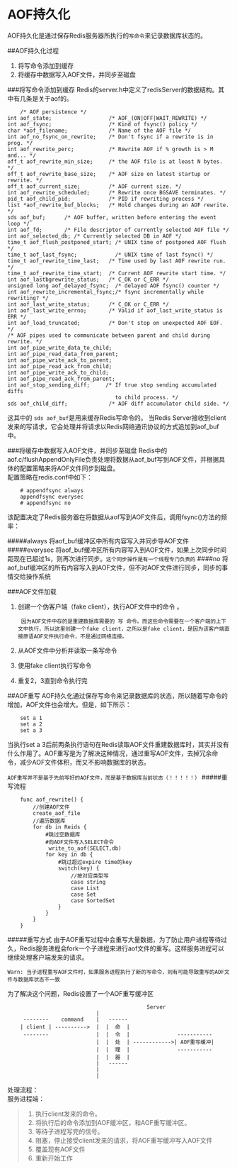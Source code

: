 AOF持久化
========
AOF持久化是通过保存Redis服务器所执行的`写命令`来记录数据库状态的。

##AOF持久化过程
1. 将写命令添加到缓存
2. 将缓存中数据写入AOF文件，并同步至磁盘

###将写命令添加到缓存
Redis的server.h中定义了redisServer的数据结构。其中有几条是关于aof的。
		
		/* AOF persistence */
    int aof_state;                  /* AOF_(ON|OFF|WAIT_REWRITE) */
    int aof_fsync;                  /* Kind of fsync() policy */
    char *aof_filename;             /* Name of the AOF file */
    int aof_no_fsync_on_rewrite;    /* Don't fsync if a rewrite is in prog. */
    int aof_rewrite_perc;           /* Rewrite AOF if % growth is > M and... */
    off_t aof_rewrite_min_size;     /* the AOF file is at least N bytes. */
    off_t aof_rewrite_base_size;    /* AOF size on latest startup or rewrite. */
    off_t aof_current_size;         /* AOF current size. */
    int aof_rewrite_scheduled;      /* Rewrite once BGSAVE terminates. */
    pid_t aof_child_pid;            /* PID if rewriting process */
    list *aof_rewrite_buf_blocks;   /* Hold changes during an AOF rewrite. */
    sds aof_buf;      /* AOF buffer, written before entering the event loop */` 
    int aof_fd;       /* File descriptor of currently selected AOF file */
    int aof_selected_db; /* Currently selected DB in AOF */
    time_t aof_flush_postponed_start; /* UNIX time of postponed AOF flush */
    time_t aof_last_fsync;            /* UNIX time of last fsync() */
    time_t aof_rewrite_time_last;   /* Time used by last AOF rewrite run. */
    time_t aof_rewrite_time_start;  /* Current AOF rewrite start time. */
    int aof_lastbgrewrite_status;   /* C_OK or C_ERR */
    unsigned long aof_delayed_fsync;  /* delayed AOF fsync() counter */
    int aof_rewrite_incremental_fsync;/* fsync incrementally while rewriting? */
    int aof_last_write_status;      /* C_OK or C_ERR */
    int aof_last_write_errno;       /* Valid if aof_last_write_status is ERR */
    int aof_load_truncated;         /* Don't stop on unexpected AOF EOF. */
    /* AOF pipes used to communicate between parent and child during rewrite. */
    int aof_pipe_write_data_to_child;
    int aof_pipe_read_data_from_parent;
    int aof_pipe_write_ack_to_parent;
    int aof_pipe_read_ack_from_child;
    int aof_pipe_write_ack_to_child;
    int aof_pipe_read_ack_from_parent;
    int aof_stop_sending_diff;     /* If true stop sending accumulated diffs
                                      to child process. */
    sds aof_child_diff;             /* AOF diff accumulator child side. */
    
这其中的 `sds aof_buf`是用来缓存Redis写命令的。
当Redis Server接收到client发来的写请求，它会处理并将请求以Redis网络通讯协议的方式追加到aof_buf中。

###将缓存中数据写入AOF文件，并同步至磁盘
Redis中的aof.c/flushAppendOnlyFile负责处理将数据从aof_buf写到AOF文件，并根据具体的配置策略来将AOF文件同步到磁盘。  
配置策略在redis.conf中如下：

		# appendfsync always        
		appendfsync everysec
		# appendfsync no
该配置决定了Redis服务器在将数据从aof写到AOF文件后，调用fsync()方法的频率：

#####always
将aof_buf缓冲区中所有内容写入并同步导AOF文件
#####everysec
将aof_buf缓冲区所有内容写入到AOF文件，如果上次同步时间距现在已超过1s，则再次进行同步。`这个同步操作是有一个线程专门负责的`
####no
将aof_buf缓冲区的所有内容写入到AOF文件，但不对AOF文件进行同步，同步的事情交给操作系统

###AOF文件加载
1. 创建一个伪客户端（fake client），执行AOF文件中的命令 。
		
		因为AOF文件中存的是重建数据库需要的 写 命令。而这些命令需要在一个客户端的上下文中执行，所以这里创建一个fake client，之所以是fake client，是因为该客户端直接原语AOF文件执行命令，不是通过网络连接。
2. 从AOF文件中分析并读取一条写命令
3. 使用fake client执行写命令
4. 重复2，3直到命令执行完

##AOF重写
AOF持久化通过保存写命令来记录数据库的状态，所以随着写命令的增加，AOF文件也会增大。但是，如下所示：

		set a 1
		set a 2
		set a 3
当执行set a 3后前两条执行语句在Redis读取AOF文件重建数据库时，其实并没有什么作用了。AOF重写是为了解决这种情况，通过重写AOF文件，去掉冗余命令，减少AOF文件体积，而又不影响数据库的状态。

`AOF重写并不是基于先前写好的AOF文件，而是基于数据库当前状态（！！！！！）`
#####重写流程

		func aof_rewrite() {
			//创建AOF文件
			create_aof_file
			//遍历数据库
			for db in Reids {
				#跳过空数据库
				#向AOF文件写入SELECT命令
				 write_to_aof(SELECT,db)
				for key in db {
					#跳过超过expire time的key
					switch(key) {
						//按对应类型写
						case string
						case List
						case Set
						case SortedSet
					}
				} 
			}    
		}
#####重写方式
由于AOF重写过程中会重写大量数据，为了防止用户进程等待过久，Redis服务进程会fork一个子进程来进行aof文件的重写。这样服务进程可以继续处理客户端发来的请求。

`Warn: 当子进程重写AOF文件时，如果服务进程执行了新的写命令，则有可能导致重写的AOF文件与数据库状态不一致`

为了解决这个问题，Redis设置了一个AOF重写缓冲区
                                     
		                                        Server
                                |
		 --------    command    |   ------                      
	    | client | ---------->  |  |  命  |  
	     --------               |  |  令  |               -----------              
	                            |  |  处  | ------------>| AOF重写缓冲|                     
	                            |  |  理  |               ----------- 
	                            |  |  器  |                    
	                            |   ------
	                            |
	                            |
处理流程：  
服务进程端：
>1. 执行client发来的命令。
>2. 将执行后的命令添加到AOF缓冲区，和AOF重写缓冲区。
>3. 等待子进程写完的信号。
>4. 阻塞，停止接受client发来的请求，将AOF重写缓冲写入AOF文件
>5. 覆盖现有AOF文件
>6. 重新开始工作
